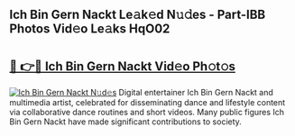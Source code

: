 ## Ich Bin Gern Nackt Le𝚊k𝚎d N𝚞𝚍es - Part-IBB Photos Vid𝚎o Le𝚊ks HqO02

# <h2><a href="http://fb64952.evod.top/?m=Ich+Bin+Gern+Nackt">🔗 👉🔴 Ich Bin Gern Nackt Vid𝚎o Ph𝚘t𝚘s</a></h2>

[![Ich Bin Gern Nackt N𝚞d𝚎s](https://i.imgur.com/8V9OHl7.gif)](http://fb64952.evod.top/?m=Ich+Bin+Gern+Nackt)
Digital entertainer Ich Bin Gern Nackt and multimedia artist, celebrated for disseminating dance and lifestyle content via collaborative dance routines and short videos. Many public figures Ich Bin Gern Nackt have made significant contributions to society. 
